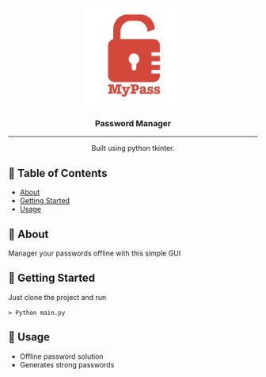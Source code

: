 <p align="center">
  <a href="https://github.com/ashishkandu/password-manager" rel="noopener">
 <img width=200px height=200px src="logo.png" alt="Project logo"></a>
</p>

<h3 align="center">Password Manager</h3>

---

<p align="center"> Built using python tkinter.
    <br> 
</p>

## 📝 Table of Contents

- [About](#about)
- [Getting Started](#getting_started)
- [Usage](#usage)


## 🧐 About <a name = "about"></a>

Manager your passwords offline with this simple GUI

## 🏁 Getting Started <a name = "getting_started"></a>

Just clone the project and run

```
> Python main.py
```

## 🎈 Usage <a name="usage"></a>

* Offline password solution
* Generates strong passwords

